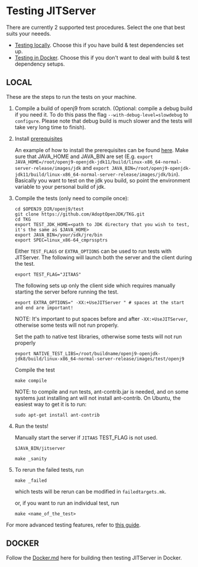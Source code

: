 <!--
Copyright (c) 2018, 2021 IBM Corp. and others

This program and the accompanying materials are made available under
the terms of the Eclipse Public License 2.0 which accompanies this
distribution and is available at https://www.eclipse.org/legal/epl-2.0/
or the Apache License, Version 2.0 which accompanies this distribution and
is available at https://www.apache.org/licenses/LICENSE-2.0.

This Source Code may also be made available under the following
Secondary Licenses when the conditions for such availability set
forth in the Eclipse Public License, v. 2.0 are satisfied: GNU
General Public License, version 2 with the GNU Classpath
Exception [1] and GNU General Public License, version 2 with the
OpenJDK Assembly Exception [2].

[1] https://www.gnu.org/software/classpath/license.html
[2] http://openjdk.java.net/legal/assembly-exception.html

SPDX-License-Identifier: EPL-2.0 OR Apache-2.0 OR GPL-2.0 WITH Classpath-exception-2.0 OR LicenseRef-GPL-2.0 WITH Assembly-exception
-->

# Testing JITServer

There are currently 2 supported test procedures. Select the one that best suits your neeeds.

- [Testing locally](#local). Choose this if you have build & test dependencies set up.
- [Testing in Docker](#docker). Choose this if you don't want to deal with build & test dependency setups.

## LOCAL

These are the steps to run the tests on your machine.

1. Compile a build of openj9 from scratch. (Optional: compile a debug build if you need it. To do this pass the flag `--with-debug-level=slowdebug` to `configure`.
   Please note that debug build is much slower and the tests will take very long time to finish).

2. Install [prerequisites](https://github.com/eclipse-openj9/openj9/blob/master/test/docs/Prerequisites.md)

   An example of how to install the prerequisites can be found [here](https://github.com/eclipse-openj9/openj9/blob/master/buildenv/docker/test/Dockerfile#L57-L68). Make sure that JAVA_HOME and JAVA_BIN are set (E.g. `export JAVA_HOME=/root/openj9-openjdk-jdk11/build/linux-x86_64-normal-server-release/images/jdk` and `export JAVA_BIN=/root/openj9-openjdk-jdk11/build/linux-x86_64-normal-server-release/images/jdk/bin`). Basically you want to test on the jdk you build, so point the environment variable to your personal build of jdk.

3. Compile the tests (only need to compile once):

   ```
   cd $OPENJ9_DIR/openj9/test
   git clone https://github.com/AdoptOpenJDK/TKG.git
   cd TKG
   export TEST_JDK_HOME=<path to JDK directory that you wish to test, it's the same as $JAVA_HOME>
   export JAVA_BIN=/your/sdk/jre/bin
   export SPEC=linux_x86-64_cmprssptrs
   ```

   Either `TEST_FLAGS` or `EXTRA_OPTIONS` can be used to run tests with JITServer. The following will launch both the server and the client during the test.

   ```
   export TEST_FLAG="JITAAS"
   ```

   The following sets up only the client side which requires manually starting the server before running the test.

   ```
   export EXTRA_OPTIONS=" -XX:+UseJITServer " # spaces at the start and end are important!
   ```

   NOTE: It's important to put spaces before and after `-XX:+UseJITServer`, otherwise
   some tests will not run properly.

   Set the path to native test libraries, otherwise some tests will not run properly

   ```
   export NATIVE_TEST_LIBS=/root/buildname/openj9-openjdk-jdk8/build/linux-x86_64-normal-server-release/images/test/openj9
   ```

   Compile the test

   ```
   make compile
   ```

   NOTE: to compile and run tests, ant-contrib.jar is needed, and on some systems just installing ant will not install ant-contrib.
   On Ubuntu, the easiest way to get it is to run:

   ```
   sudo apt-get install ant-contrib
   ```

4. Run the tests!

   Manually start the server if `JITAAS` TEST_FLAG is not used.

   ```
   $JAVA_BIN/jitserver
   ```

   ```
   make _sanity
   ```

5. To rerun the failed tests, run

   ```
   make _failed
   ```

   which tests will be rerun can be modified in `failedtargets.mk`.

   or, if you want to run an individual test, run

   ```
   make <name_of_the_test>
   ```

For more advanced testing features, refer to [this guide](https://github.com/eclipse-openj9/openj9/blob/master/test/docs/OpenJ9TestUserGuide.md).

## DOCKER

Follow the [Docker.md](Docker.md) here for building then testing JITServer in Docker.
